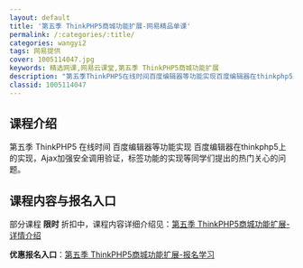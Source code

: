 ```yaml
---
layout: default
title: '第五季 ThinkPHP5商城功能扩展-网易精品单课'
permalink: /:categories/:title/
categories: wangyi2
tags: 网易提供
cover: 1005114047.jpg
keywords: 精选网课,网易云课堂,第五季 ThinkPHP5商城功能扩展
description: "第五季ThinkPHP5在线时间百度编辑器等功能实现百度编辑器在thinkphp5上的实现，Ajax加强安全调用验证，标签功能的实现等同学们提出的热门关心的问题。第五季ThinkPHP5商城"
classid: 1005114047
---
```


## 课程介绍

第五季 ThinkPHP5 在线时间 百度编辑器等功能实现 
百度编辑器在thinkphp5上的实现，Ajax加强安全调用验证，标签功能的实现等同学们提出的热门关心的问题。

## 课程内容与报名入口

部分课程 **限时** 折扣中，课程内容详细介绍见：[第五季 ThinkPHP5商城功能扩展-详情介绍](https://study.163.com/course/introduction/1005114047.htm?share=1&shareId=1025206652&utm_campaign=share&utm_medium=iphoneShare&utm_source=&utm_u=1025206652)

**优惠报名入口**：[第五季 ThinkPHP5商城功能扩展-报名学习](https://study.163.com/course/introduction/1005114047.htm?share=1&shareId=1025206652&utm_campaign=share&utm_medium=iphoneShare&utm_source=&utm_u=1025206652)

